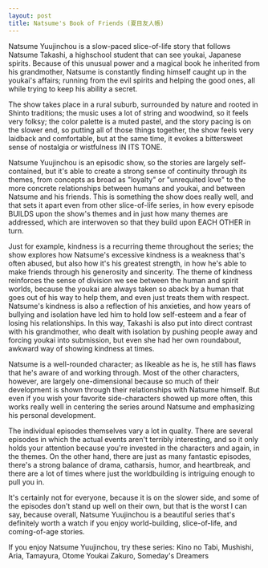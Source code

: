 ```yaml
---
layout: post
title: Natsume's Book of Friends (夏目友人帳)
---
```


Natsume Yuujinchou is a slow-paced slice-of-life story that follows Natsume Takashi, a highschool student that can see youkai, Japanese spirits.
Because of this unusual power and a magical book he inherited from his grandmother, Natsume is constantly finding himself caught up in the youkai's affairs; running from the evil spirits and helping the good ones, all while trying to keep his ability a secret.

The show takes place in a rural suburb, surrounded by nature and rooted in Shinto traditions; the music uses a lot of string and woodwind, so it feels very folksy; the color palette is a muted pastel, and the story pacing is on the slower end, so putting all of those things together, the show feels very laidback and comfortable, but at the same time, it evokes a bittersweet sense of nostalgia or wistfulness IN ITS TONE.

Natsume Yuujinchou is an episodic show, so the stories are largely self-contained, but it's able to create a strong sense of continuity through its themes, from concepts as broad as "loyalty" or "unrequited love" to the more concrete relationships between humans and youkai, and between Natsume and his friends.
This is something the show does really well, and that sets it apart even from other slice-of-life series, in how every episode BUILDS upon the show's themes and in just how many themes are addressed, which are interwoven so that they build upon EACH OTHER in turn.

Just for example, kindness is a recurring theme throughout the series; the show explores how Natsume's excessive kindness is a weakness that's often abused, but also how it's his greatest strength, in how he's able to make friends through his generosity and sincerity.
The theme of kindness reinforces the sense of division we see between the human and spirit worlds, because the youkai are always taken so aback by a human that goes out of his way to help them, and even just treats them with respect. Natsume's kindness is also a reflection of his anxieties, and how years of bullying and isolation have led him to hold low self-esteem and a fear of losing his relationships. In this way, Takashi is also put into direct contrast with his grandmother, who dealt with isolation by pushing people away and forcing youkai into submission, but even she had her own roundabout, awkward way of showing kindness at times.

Natsume is a well-rounded character; as likeable as he is, he still has flaws that he's aware of and working through. Most of the other characters, however, are largely one-dimensional because so much of their development is shown through their relationships with Natsume himself. But even if you wish your favorite side-characters showed up more often, this works really well in centering the series around Natsume and emphasizing his personal development.

The individual episodes themselves vary a lot in quality. There are several episodes in which the actual events aren't terribly interesting, and so it only holds your attention because you're invested in the characters and again, in the themes. On the other hand, there are just as many fantastic episodes, there's a strong balance of drama, catharsis, humor, and heartbreak, and there are a lot of times where just the worldbuilding is intriguing enough to pull you in.

It's certainly not for everyone, because it is on the slower side, and some of the episodes don't stand up well on their own, but that is the worst I can say, because overall, Natsume Yuujinchou is a beautiful series that's definitely worth a watch if you enjoy world-building, slice-of-life, and coming-of-age stories.

If you enjoy Natsume Yuujinchou, try these series:
Kino no Tabi,  Mushishi,  Aria,  Tamayura,  Otome Youkai Zakuro, Someday's Dreamers